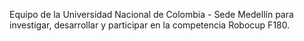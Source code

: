 Equipo de la Universidad Nacional de Colombia - Sede Medellín para investigar, desarrollar y participar en la competencia Robocup F180.